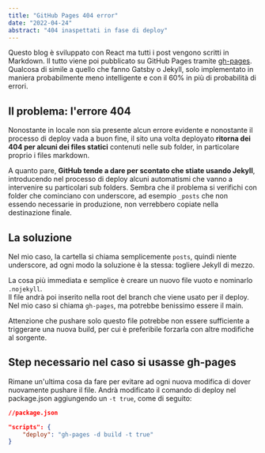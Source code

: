 ```yaml
---
title: "GitHub Pages 404 error"
date: "2022-04-24"
abstract: "404 inaspettati in fase di deploy"
---
```


Questo blog è sviluppato con React ma tutti i post vengono scritti in Markdown. Il tutto viene poi pubblicato su GitHub Pages tramite [gh-pages](https://github.com/tschaub/gh-pages).
Qualcosa di simile a quello che fanno Gatsby o Jekyll, solo implementato in maniera probabilmente meno intelligente e con il 60% in più di probabilità di errori.

## Il problema: l'errore 404

Nonostante in locale non sia presente alcun errore evidente e nonostante il processo di deploy vada a buon fine, il sito una volta deployato **ritorna dei 404 per alcuni dei files statici** contenuti nelle sub folder, in particolare proprio i files markdown.

A quanto pare, **GitHub tende a dare per scontato che stiate usando Jekyll**, introducendo nel processo di deploy alcuni automatismi che vanno a intervenire su particolari sub folders. Sembra che il problema si verifichi con folder che cominciano con underscore, ad esempio `_posts` che non essendo necessarie in produzione, non verrebbero copiate nella destinazione finale.

## La soluzione

Nel mio caso, la cartella si chiama semplicemente `posts`, quindi niente underscore, ad ogni modo la soluzione è la stessa: togliere Jekyll di mezzo.

La cosa più immediata e semplice è creare un nuovo file vuoto e nominarlo `.nojekyll`.  
Il file andrà poi inserito nella root del branch che viene usato per il deploy. Nel mio caso si chiama `gh-pages`, ma potrebbe benissimo essere il main.

Attenzione che pushare solo questo file potrebbe non essere sufficiente a triggerare una nuova build, per cui è preferibile forzarla con altre modifiche al sorgente.

## Step necessario nel caso si usasse gh-pages

Rimane un'ultima cosa da fare per evitare ad ogni nuova modifica di dover nuovamente pushare il file. Andrà modificato il comando di deploy nel package.json aggiungendo un `-t true`, come di seguito:

```json
//package.json

"scripts": {
    "deploy": "gh-pages -d build -t true"
}
```
